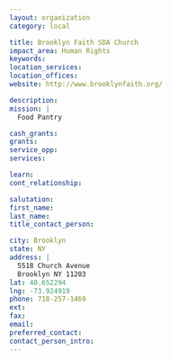 ```yaml
---
layout: organization
category: local

title: Brooklyn Faith SDA Church
impact_area: Human Rights
keywords: 
location_services: 
location_offices: 
website: http://www.brooklynfaith.org/‎

description: 
mission: |
  Food Pantry

cash_grants: 
grants: 
service_opp: 
services: 

learn: 
cont_relationship: 

salutation: 
first_name: 
last_name: 
title_contact_person: 

city: Brooklyn
state: NY
address: |
  5518 Church Avenue  
  Brooklyn NY 11203
lat: 40.652294
lng: -73.924919
phone: 718-257-1469
ext: 
fax: 
email: 
preferred_contact: 
contact_person_intro: 
---
```

